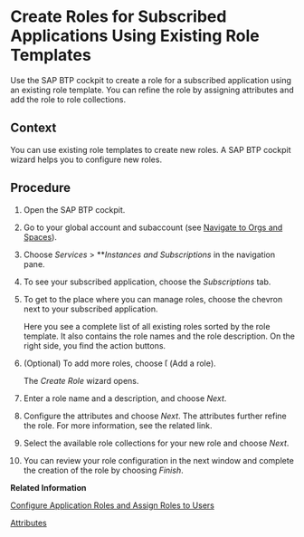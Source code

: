 <!-- loio4bb7bd1804a8437287abff56f4956814 -->

# Create Roles for Subscribed Applications Using Existing Role Templates

Use the SAP BTP cockpit to create a role for a subscribed application using an existing role template. You can refine the role by assigning attributes and add the role to role collections.



<a name="loio4bb7bd1804a8437287abff56f4956814__context_hf3_qwf_r4b"/>

## Context

You can use existing role templates to create new roles. A SAP BTP cockpit wizard helps you to configure new roles.



<a name="loio4bb7bd1804a8437287abff56f4956814__steps_if3_qwf_r4b"/>

## Procedure

1.  Open the SAP BTP cockpit.

2.  Go to your global account and subaccount \(see [Navigate to Orgs and Spaces](Navigate_to_Orgs_and_Spaces_5bf8735.md)\).

3.  Choose *Services* \> ***Instances and Subscriptions* in the navigation pane.

4.  To see your subscribed application, choose the *Subscriptions* tab.

5.  To get to the place where you can manage roles, choose the chevron next to your subscribed application.

    Here you see a complete list of all existing roles sorted by the role template. It also contains the role names and the role description. On the right side, you find the action buttons.

6.  \(Optional\) To add more roles, choose     \(Add a role\).

    The *Create Role* wizard opens.

7.  Enter a role name and a description, and choose *Next*.

8.  Configure the attributes and choose *Next*. The attributes further refine the role. For more information, see the related link.

9.  Select the available role collections for your new role and choose *Next*.

10. You can review your role configuration in the next window and complete the creation of the role by choosing *Finish*.


**Related Information**  


[Configure Application Roles and Assign Roles to Users](Configure_Application_Roles_and_Assign_Roles_to_Users_56a7153.md "View, create, and modify application roles and then assign users to these roles using the SAP BTP cockpit.")

[Attributes](Attributes_713f52a.md "Attributes use information that is specific to the user, for example the user's country. If the application developer in the Cloud Foundry environment of SAP BTP has created a country attribute to a role, this restricts the data a business user can see based on this attribute.")

